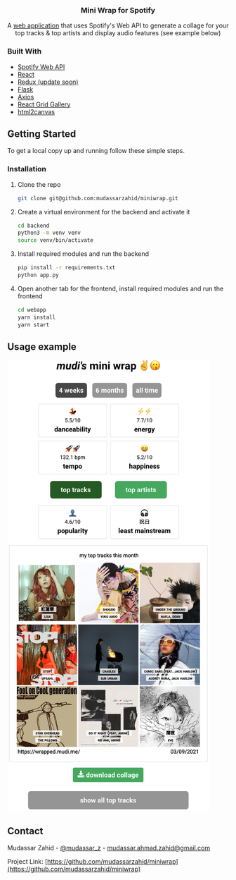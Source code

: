 <br />
<p align="center">
  <h3 align="center">Mini Wrap for Spotify</h3>
  <p align="center">
    A <a title="wrapped.mudi.me" href="https://wrapped.mudi.me/" target="_blank" rel="noreferrer">web application</a> that uses Spotify's Web API to generate a collage for your top tracks & top artists and display audio features (see example below)
    <br />
</p>


### Built With

* [Spotify Web API](https://developer.spotify.com/)
* [React](https://github.com/facebook/react)
* [Redux (update soon)](https://github.com/reduxjs/redux)
* [Flask](https://github.com/pallets/flask)
* [Axios](https://github.com/axios/axios)
* [React Grid Gallery](https://github.com/benhowell/react-grid-gallery)
* [html2canvas](https://github.com/niklasvh/html2canvas)



<!-- GETTING STARTED -->
## Getting Started

To get a local copy up and running follow these simple steps.


### Installation

1. Clone the repo
   ```sh
   git clone git@github.com:mudassarzahid/miniwrap.git
   ```
2. Create a virtual environment for the backend and activate it
   ```sh
   cd backend
   python3 -m venv venv
   source venv/bin/activate
   ```
3. Install required modules and run the backend
   ```sh
   pip install -r requirements.txt
   python app.py
   ```
4. Open another tab for the frontend, install required modules and run the frontend
   ```sh
   cd webapp
   yarn install
   yarn start
   ```


## Usage example

<img src="webapp/public/example.png" alt="example">



<!-- CONTACT -->
## Contact

Mudassar Zahid - [@mudassar_z](https://twitter.com/mudassar_z) - mudassar.ahmad.zahid@gmail.com

Project Link: [https://github.com/mudassarzahid/miniwrap](https://github.com/mudassarzahid/miniwrap)

